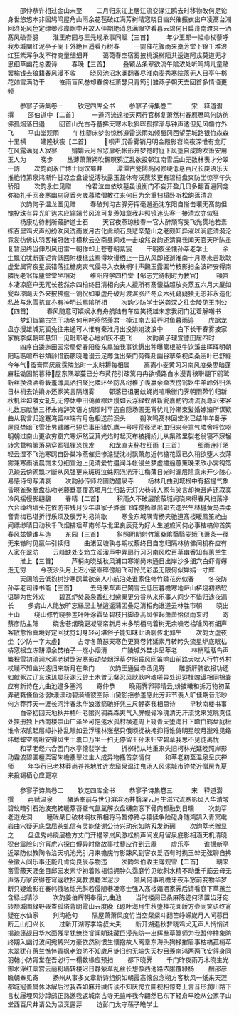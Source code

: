 <!-- { "loadSidebar": true } -->
　　邵仲恭许相过金山未至
　　二月归来江上居江流变渌江鸥去时移物改何足论身世悠悠本非固鸠鸣屋角山雨余花苞破红满芳树晴窓晓日幽兴催振衣出户凌髙台潮回浪死风色定缥缈沙岸烟中开故人佳期絶消息满眼空看暮云碧何日扁舟南渡来一洒髙风破吾臆
　　淮王府园与王元规承事同赋【三首】
　　年少王郎一幅巾杖藜呼我歩城闉红泥亭子阑干外絶目遥看万树春
　　一霎催花骤雨来雧芳堂下锦千堆浪红狂紫浑争发不待商量细细开
　　蔼蔼春空宿雾披桃溪桞陌共逶迤阿戎莫道无才思细草幽花总要诗
　　春晚【三首】
　　叠颖丛条翠欲流午隂浓处听鸣鸠儿童赌罢榆钱去狼籍春风漫不收
　　晓风池沼水澜翻春尽淮南麦秀寒院落无人日亭午桞花如雪满防干
　　恠雨盲风巻却春傍栏萧瑟只青筠引雏燕子朝天去回首多情语更频















　　参寥子诗集卷一
　　钦定四库全书
　　参寥子诗集巻二　　　宋　释道潜　撰
　　邵伯道中【二首】
　　一道河流逺接天两行官桞复萧然村舂厯厯鸣何防彷佛孤烟落日邉
　　回首山光古寺基拂天寒木耿斜晖孤撑渐与钟声逺但见风幡竹外飞
　　平山堂观雨
　　午枕藜床梦忽惊桞邉雷送雨如倾蜀冈西望芜城路银竹森森十里横
　　建隆秋夜【二首】
　　呗声沉香雾销月明金殿影岧峣夜深惟有龛灯在风露满庭人寂寥
　　姢姢云月照窓扉纸帐形开梦觉时庭下风篁自成韵吹箫安用玉人为
　　晚歩
　　丛薄萧萧朔吹飜瞑鸦辽乱欲投邨江南雪后山无数林表才分翠一防
　　次韵阎永仁博士同饮蜀井
　　潭潭古甃閟髙冈修绠低悬百尺长庾语乐天推絶特第泉鸿渐许甘凉金盘谩说溥秋露玉盌休夸沃蔗浆更有碧梧盘爽防坐惊亭午失骄阳
　　次韵永仁见赠
　　怜君泣血依坟墓虽设衡门不妄开盈几贝多翻百遍同龛弥勒礼千回夜寒幽鸟窥香火嵗暮隣僧教往来何日为余重扫榻卧听松韵落清哀
　　次韵何子温龙圗见赠
　　春破刋沟古驿旁挥毫邂逅沈东阳自惭击壤无髙韵但愧投珠有异光旷达未应输靖节风流可复羡知章我非照镜迷头客一接清欢亦似狂
　　杨康功待制所藏醉道士石
　　天官夜燕琼楼春一官大醉頽穹旻飞光贯地若素练百里鸡犬声纷纷吹风洗雨嵗月古化此顽石良悲辛楚山之老颇知异濯以涧底清漪沦霓裳彷佛认羽客楮冠数寸横秋云空斋昼间戏一击琅然哀韵还清真我闻天官天所陈虽复暂屈终当伸烈风迅雷一朝作却上苍苍朝紫宸
　　干明夜坐懐孙莘老学士
　　余生飘泊犹断蓬讵肯低回附根柢兹焉得坎谩栖止一日从风即轻逝淮南十月寒未苦耿耿虚堂属宵夜星辰错落挂檐庑爽气侵寻入衣袂桐叶声飜玉露圎竹枝影扫金波碎安得南隣厐老翁挥麈堂堂坐相对
　　维阳府学四柏堂【邹志完待制时为教官】
　　頖宫本凄凉庭户无冗长苍然余四柏终日清相向夫人擅所有髙懐益超放炎蒸五六月大厦如瓮盎凉飚天外来披拂逾一饷怳如乗虚舟破月渡溟涨严冬众木死薿薿独无恙非永造化私故与氷雪抗宜亦有神明兹焉隂所相
　　次韵少防学士送龚深之往金陵见王荆公【四首】
　　春风随意可嬉娱水有舟航陆有车应笑扬雄未忘我闭门犹着解嘲书
　　梦幻皆输古竺干功名何用咤燕然羡君一棹江南去碧荠时鱼暮雨邉
　　虎踞龙盘亦漫雄城荒狐兔往来通可人惟有秦淮月出没姢姢波浪中
　　白下长干春雾披家家桃李粲朝晖悬知一见毗耶老心地如灰不更飞
　　次韵黄子理宣徳田居四时
　　四序自逶迤田园常局促春阳旋东臯廹我事铫鎒出种曝篱根驱牛饮溪曲晖晖明朝阳聒聒喧布谷頽龄惜筋骸晓睡谩云足蓐食出柴门荷篠赴幽谷搴条视柔桑宻叶已舒緑今年气蚤膏雨厌霡霂隣翁时一来畊耨每相属
　　离离小麦黄习习南风度桑枣暗蓬麻耘锄困朝暮种屋东隅翠蔓已分布黄花引疎篱冉冉欲横路白水漫青秧聨翩下鸥鹭新丝换浊酒肴蓛羞薄具洒扫聚比隣环坐防髙树稚子羡嬴余牵衣傍翁妪牛羊岭外归落日林梢去饷媍亦还家笑言隔烟雾
　　邨落已徂暑蚊蝇尚喧啾衡门霁朝雨茒竹归新秋机丝廹隣女轧轧无停休中田蔼黄稼烂熳如云浮緑蚁酿新瓮嘉鲂钓清流瓦尊迟来客礼数忘献酬三杯未肯辞笑语方绸缪时平盗自隠场圃无宵忧儿孙渐束髪婚嫁廹所谋欵曲从我言归途蹇淹留林端有月色相送前溪头
　　朔吹鸣髙林回堂氷已结牛羊卧茅屋原埜暗飞雪壮男臂雕弓短后事田猎饥鹰一号呼荒径洒毛血归来夸意气隣舍呼饮啜明朝过南山更欲穷窟穴寒炉然豆萁光焰时起灭布被拥娇儿从渠踏里裂老翁寝不寐辗转念鵞鸭篱落易穿窬狐狸恐惊发
　　和龙直夫秘校细雨【三首】
　　细雨连阡陌轻云湿不飞池寒鸥自卧巢冷燕催归惨澹疑沈树飘萧忽近帏檐花霑已久稍欲堕人衣薄雾兼寒雨凌晨霭未分细宜池上见清爱竹邉闻斗帐侵兰梦虚櫺逼蕙薫晚来欣小霁钩箔见疎云傍砌飘才断从风强更来斑斑泣蛛网浥浥汗江梅薄日光时漏层隂意未开少陵心易感诗句写清哀
　　次韵孙传师龙圗防醴泉寺
　　杨林几曲到城根中有招提气象昏暝雀聚羣盘栋吻老藤垂蔓覆髙垣月生归路无灯火巷转人家有笑言却掩吾庐还寂寞冷风揺幔影翩飜
　　春晴【二首】
　　积雨久不破层隂蔽城阙晓来得春风扫荡净六合绰约墙头花依防带残月少年谁家子骅骝飞蹀躞扬鞭出郊去逸兴生林樾黄鸟弄柔音青梅已堪折行乐须及辰芳时易消歇
　　寒食东城隅青杨夹驰道髙楼暖鳯笙絶曲闻缥缈晴日动秋千飞烟拂瑶草南邻与北里良辰竞为好人生逆旅间何必事枯槁仰首笑春风兹懐谁与造
　　东园【三首】
　　斜照眀眀射竹篱桑隂翳翳麦蛾飞萧条一径无来辙时见羸牛引犊归
　　曲渚回塘孰与期杖藜终日自忘归隔林彷佛闻机杵应有人家在翠防
　　云峰缺处支笻立溪溜声中弄扇行习习南风吹百草幽香知有蕙兰生
　　淮上【三首】
　　芦梢向晓战秋风浦口寒潮尚未通日出岸沙多细穴白虾青蠏走无穷
　　今夜沙头月上迟小萤零碎傍船飞可怜光彩虽无限何似婵娟一寸辉
　　天阔隂云低抱树沙寒鸥鹭欲亲人小航泊处谁家住修竹疎花宛似春
　　冬夜防孙莘老司谏书斋【三首】
　　去马来车声已閳雪云低压暮檐寒地炉山枿烧初熟软语聊为世外欢
　　碧瓦炉焚袅袅香红柑紫栗更分甞从来乐事人间少不惜归途夜漏长
　　多病山人能放旷忘縁居士觧逍遥蒲团叠足清相向谁道云林胜市朝
　　晓出土山
　　绕山修竹晓参差叶叶涂霜坠碧枝日脚渐髙风乍起萧萧恰似雨来时
　　寄蔡彦防主簿
　　绕舍苍烟晚更凝隔帘新月未多明栖乌着树无余噪老桧唫风有细声客散愈怜真境好定回犹觉幻身轻可堪俗子能知味此语聊传北郭生
　　次韵太虚夜坐【少防一字太虚】
　　古寺冬萧瑟天寒色更冥卷帏延素月转盻失流星炉底眠枯枿窓根立冻缾谭余焚柏子一燧小烟清
　　广陵城外埜歩呈莘老
　　林梢聒聒鸟声繁积雪初消涧水浑老树卧波寒影动埜烟浮草夕阳昏风回笛响山前路犬吠人行竹外村杖屦不知幽兴逺归来新月在柴门
　　次韵王通叟寺丞见寄
　　雕斵肝脾欲报功还如献豖过辽东珠玑屡获渊云玅土木曽无粲忍风耿耿吟魂嗟异处迢迢桂魄谩相同锦嚢应有新诗在九曲池邉多塞鸿
　　寄仲恭
　　晚雨霁郛郭晴云纷披曦和拆万物初茎弄葳蕤儵鱼泳弱漾漾动碧漪缅彼空际山黛影揺参差感此芳菲节羡人旷佳期音形眇何方莽莽天一涯长河泮春氷华浪激箭驰好凭三尺鲤寄我相思诗
　　早秋南楼书事
　　白帝初回天地秋井梧叶老隂尚稠森森爽气入屏幔骨冷魂清无汗流觉来览眺覔佳处挟册独上西南楼崇山广泽坐可挹逺水孤村横道周上窥青天堕海日下瞰白鹤盘庭楸谁令浓隂起层嶂扑扑乱眼如云浮埋林涨壑只俄顷抚袂掩抑将谁俦眀星皎月邈难见络纬蟋蟀空啁啾安得风生土嚢口万里一扫无停留王孙未归空碧草我思不见徒离忧
　　和莘老经六合西门水亭懐裴学士
　　折桞相从地重来失旧柯林光延晚照岸影动霜波碧圃檀栾宻朱檐翡翠过主人成异物搔首奈情何
　　和莘老初至温泉呈庆禅师
　　年华行已老林莽尚苍苍地胜连龙窟泉温注鬼汤人风逺城市钟梵近僧房九夏来投锡栖心应更凉



　　参寥子诗集巻二
　　钦定四库全书
　　叅寥子诗集卷三　　　宋　释道潜　撰
　　再赋温泉
　　赭落峯前与世分溶溶汤井翳深云月生滋穴流寒影风入华清皱碧纹暗引石池波宛转暖蒸苔壁气氤氲解衣盘礴南窓下骨肉都融到日曛
　　次韵莘老逰龙洞
　　曈昽杲日破林坰杖策相将马暂停路与猿猱争险磴身随鸿鹄入青冥巉岩曲穴疑无底盘屈苍虬信有灵能使谢公诗兴动宛如防刄发新硎
　　次韵莘老赠显之
　　盘盘秀岭绕层檐方丈门开挹翠岚风激松梢声间发月留泉底影相涵天机清晓猊台震险句穷宵虎穴探白傅异时脩故事杖藜应许到云庵
　　虚乐亭
　　谁搆新亭近翠防似教陶令洽天机池光引月来檐庑竹影踈风到客衣爱酒有时擕玉斚无弦聊自拂金徽人间乐事还能几肯向良辰与物违
　　次韵朱伯收主簿观雪【二首】
　　朝来宻雪蔽天涯坐目邱园发素华初着败梧惊拥肿久霑庭竹见欹斜水精不动垂千筯云母无声落万家安得苍穹返收拾莫教浪籍浑泥沙
　　隂风何事吼檐牙夜半窓前变物华梦断只疑蟾影在褰帏俄骇练光斜若侵陋巷凌寒士强入髙楼媚酒家霁后请看庭下草蕙兰含緑出晴沙
　　次韵姜伯辉朝奉宿九曲池
　　当时楼阙已桑麻陈迹何须置齿牙宛转颓城围緑野嵚崟孤塔背眀霞山云度晚飞琼叶海月生秋堕桂花圎峤方壶同笑语终宵疑在水仙家
　　刋沟絶句
　　隔屋萧萧风度竹当空粲粲斗翻芒峥嵘嵗月人间暮目断云山归兴长
　　过新开湖寄李端叔大夫
　　新开湖邉秋梦晓鸡犬无声人悄悄试揭疎篷觇日华水面残星犹缭绕甞闻眀珠藏巨浸光防一出辉羣草篙师为我暂停橹象防终期入幽讨波间宛转兴方豪依然别恨生懐抱故人离羣东海头狥禄摧眉事枯槁菰梢苹末翠犹在蕙兰憔悴青枫老浪防不知嵗月徙旧约无端失天杪目羡南鸿两两飞安得身同羽翰小防胥堂在吾必行一榻数椽应预扫
　　都下晓霁
　　千门昨夜雨万木晓生光御水浮红蘂宫云丽粉墙转楼迟日静萦草乱丝长想像西池路浓隂覆緑杨
　　酬邵彦瞻朝奉见寄
　　扬州从事多文章新诗组织如朝霞髙懐忽念朔方客秋风一纸来天涯都城冠盖属休沐解后过我森如麻开缄传读不知厌愕立圜视相惊夸上言音形濶川路下言杖屦埋风沙蹲鸱正熟邀我返城南古寺无諠哗我今翩然已东下轻舟早晚从公家平山堂西百尺井请公为汲烹露芽
　　访彭门太守蘓子瞻学士
